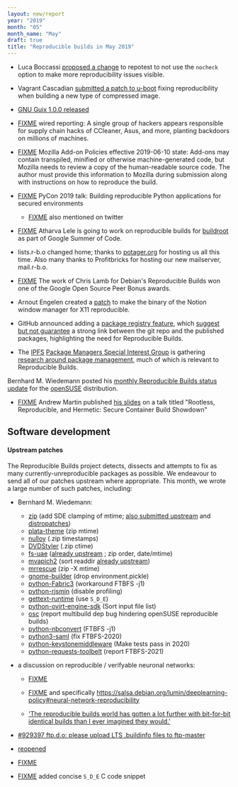 ```yaml
---
layout: new/report
year: "2019"
month: "05"
month_name: "May"
draft: true
title: "Reproducible builds in May 2019"
---
```


* Luca Boccassi [proposed a change](https://salsa.debian.org/salsa-ci-team/pipeline/merge_requests/74) to repotest to not use the `nocheck` option to make more reproducibility issues visible.

* Vagrant Cascadian [submitted a patch to u-boot](https://patchwork.ozlabs.org/patch/1093969/) fixing reproducibility when building a new type of compressed image.

* [GNU Guix 1.0.0 released](https://www.gnu.org/software/guix/blog/2019/gnu-guix-1.0.0-released/)

* [FIXME](https://www.wired.com/story/barium-supply-chain-hackers/) wired reporting: A single group of hackers appears responsible for supply chain hacks of CCleaner, Asus, and more, planting backdoors on millions of machines.

* [FIXME](https://developer.mozilla.org/en-US/docs/Mozilla/Add-ons/AMO/Policy/Reviews-2019-05) Mozilla Add-on Policies effective 2019-06-10 state: Add-ons may contain transpiled, minified or otherwise machine-generated code, but Mozilla needs to review a copy of the human-readable source code. The author must provide this information to Mozilla during submission along with instructions on how to reproduce the build.

* [FIXME](https://www.youtube.com/watch?v=wRHi8Ui5vWA) PyCon 2019 talk: Building reproducible Python applications for secured environments
    * [FIXME](https://twitter.com/bengerman13/status/1124782596582518784) also mentioned on twitter

* [FIXME](https://summerofcode.withgoogle.com/projects/#5992608243908608) Atharva Lele is going to work on reproducible builds for [buildroot](https://buildroot.org/) as part of Google Summer of Code.

* lists.r-b.o changed home; thanks to [potager.org](https://potager.org/) for hosting us all this time. Also many thanks to Profitbricks for hosting our new mailserver, mail.r-b.o.

* [FIXME](https://opensource.googleblog.com/2019/04/google-open-source-peer-bonus-winners.html) The work of Chris Lamb for Debian's Reproducible Builds won one of the Google Open Source Peer Bonus awards.

* Arnout Engelen created a [patch](https://github.com/raboof/notion/pull/100) to make the binary of the Notion window manager for X11 reproducible.

* GitHub announced adding a [package registry feature](https://github.com/features/package-registry), which [suggest but not guarantee](https://github.com/ipfs/package-managers/issues/55) a strong link between the git repo and the published packages, highlighting the need for Reproducible Builds.

* The [IPFS](https://ipfs.io) [Package Managers Special Interest Group](https://github.com/ipfs/package-managers#readme) is gathering [research around package management](https://github.com/ipfs/package-managers/blob/master/docs/papers.md), much of which is relevant to Reproducible Builds.

Bernhard M. Wiedemann posted his [monthly Reproducible Builds status update](https://lists.opensuse.org/opensuse-factory/2019-05/msg00341.html) for the [openSUSE](https://opensuse.org/) distribution.

* [FIXME](https://twitter.com/sublimino/status/1130778400761831424) Andrew Martin published [his slides](https://drive.google.com/a/control-plane.io/file/d/1xUDrcWmB3a_5oMxeIJuqf6vtXZN/view?usp=sharing) on a talk titled "Rootless, Reproducible, and Hermetic: Secure Container Build Showdown"

## Software development

#### Upstream patches

The Reproducible Builds project detects, dissects and attempts to fix as many currently-unreproducible packages as possible. We endeavour to send all of our patches upstream where appropriate. This month, we wrote a large number of such patches, including:

* Bernhard M. Wiedemann:
    * [zip](https://build.opensuse.org/request/show/700402) (add SDE clamping of mtime; [also submitted upstream](https://sourceforge.net/p/infozip/patches/25/) and [distropatches](https://github.com/distropatches/zip/commits/opensuse))
    * [plata-theme](https://gitlab.com/tista500/plata-theme/merge_requests/3) (zip mtime)
    * [nulloy](https://github.com/nulloy/nulloy/pull/149) (.zip timestamps)
    * [DVDStyler](https://sourceforge.net/p/dvdstyler/DVDStyler/merge-requests/1/) (.zip ctime)
    * [fs-uae](https://build.opensuse.org/request/show/701063) ([already upstream](https://github.com/FrodeSolheim/fs-uae/pull/182) ; zip order, date/mtime)
    * [mvapich2](https://build.opensuse.org/request/show/705701) (sort readdir [already upstream](http://mailman.cse.ohio-state.edu/pipermail/mvapich-discuss/2019-April/006837.html))
    * [mrrescue](https://build.opensuse.org/request/show/701742) (zip -X mtime)
    * [gnome-builder](https://build.opensuse.org/request/show/701094) (drop environment.pickle)
    * [python-Fabric3](https://build.opensuse.org/request/show/702815) (workaround FTBFS -j1)
    * [python-rjsmin](https://build.opensuse.org/request/show/703832) (disable profiling)
    * [gettext-runtime](https://build.opensuse.org/request/show/705693) (use `S_D_E`)
    * [python-ovirt-engine-sdk](https://gerrit.ovirt.org/100278) (Sort input file list)
    * [osc](https://github.com/openSUSE/osc/issues/547) (report multibuild dep bug hindering openSUSE reproducible builds)
    * [python-nbconvert](https://bugzilla.opensuse.org/show_bug.cgi?id=1136099) (FTBFS -j1)
    * [python3-saml](https://github.com/onelogin/python3-saml/pull/140) (fix FTBFS-2020)
    * [python-keystonemiddleware](https://review.opendev.org/657780) (Make tests pass in 2020)
    * [python-requests-toolbelt](https://github.com/requests/toolbelt/issues/270) (report FTBFS-2021)

* a discussion on reproducible / verifyable neuronal networks:
    * [FIXME](https://lists.debian.org/7ba5a9c7-a58e-e173-a99b-28f1dfc3deae@cohens.org.il)

    * [FIXME](https://salsa.debian.org/lumin/deeplearning-policy) and specifically https://salsa.debian.org/lumin/deeplearning-policy#neural-network-reproducibility

    * ['The reproducible builds world has gotten a lot further with bit-for-bit identical builds than I ever imagined they would.'](https://lists.debian.org/debian-devel/2019/05/msg00355.html)

* [#929397 ftp.d.o: please upload LTS .buildinfo files to ftp-master](https://bugs.debian.org/929397)

* [reopened](https://bugs.debian.org/836609)

* [FIXME](https://bugs.debian.org/926242#67)

* [FIXME](https://salsa.debian.org/reproducible-builds/reproducible-website/merge_requests/33) added concise `S_D_E` C code snippet
